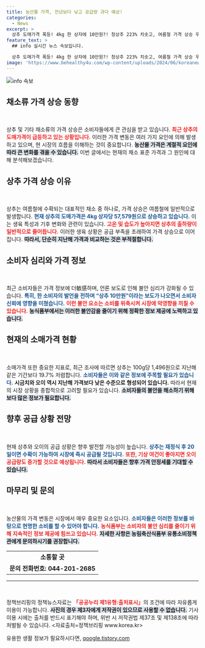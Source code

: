 ```yaml
---
title: 농산물 가격, 전년보다 낮고 공급량 과다 예상!
categories:
  - News
excerpt: >
  상추 도매가격 폭등! 4kg 한 상자에 10만원?! 청상추 223% 치솟고, 여름철 가격 상승 우려. 과장된 표현이 불안 심리 부추껴, 진실은? 클릭해 확인하세요!
feature_text: >
  ## info 실시간 뉴스 속보입니다.

  상추 도매가격 폭등! 4kg 한 상자에 10만원?! 청상추 223% 치솟고, 여름철 가격 상승 우려. 과장된 표현이 불안 심리 부추껴, 진실은? 클릭해 확인하세요!
image: 'https://www.behealthy4u.com/wp-content/uploads/2024/06/koreanews.jpg'
---
```


<p><img src="https://www.behealthy4u.com/wp-content/uploads/2024/06/koreanews.jpg" alt="info 속보" /></p>

<h2 data-ke-size="size26">채소류 가격 상승 동향</h2>

<p data-ke-size="size16">&nbsp;</p>

<p>상추 및 기타 채소류의 가격 상승은 소비자들에게 큰 관심을 받고 있습니다. <b><span style="color: #ee2323;">최근 상추의 도매가격이 급등하고 있는 상황입니다.</span></b> 이러한 가격 변동은 여러 가지 요인에 의해 발생하고 있으며, 현 시장의 흐름을 이해하는 것이 중요합니다. <b><span style="background-color: #21538527;">농산물 가격은 계절적 요인에 따라 큰 변화를 겪을 수 있습니다.</span></b> 이번 글에서는 현재의 채소 표준 가격과 그 원인에 대해 분석해보겠습니다.</p>

<h2 data-ke-size="size26">상추 가격 상승 이유</h2>

<p data-ke-size="size16">&nbsp;</p>

<p>상추는 여름철에 수확되는 대표적인 채소 중 하나로, 가격 상승은 여름철에 일반적으로 발생합니다. <b><span style="color: #1a5490;">현재 상추의 도매가격은 4kg 상자당 57,579원으로 상승하고 있습니다.</span></b> 이는 생육 특성과 기후 변화와 관련이 있습니다. <b><span style="color: #ee2323;">고온 및 습도가 높아지면 상추의 출하량이 일반적으로 줄어듭니다.</span></b> 이러한 생육 상황은 공급 부족을 초래하여 가격 상승으로 이어집니다. <b><span style="background-color: #21538527;">따라서, 단순히 지난해 가격과 비교하는 것은 부적절합니다.</span></b></p>

<h2 data-ke-size="size26">소비자 심리와 가격 정보</h2>

<p data-ke-size="size16">&nbsp;</p>

<p>최근 소비자들은 가격 정보에 더敏感하며, 언론 보도로 인해 불안 심리가 강화될 수 있습니다. <b><span style="color: #1a5490;">특히, 한 소비자의 발언을 전하며 “상추 10만원”이라는 보도가 나오면서 소비자 신뢰에 영향을 미쳤습니다.</span></b> <b><span style="color: #ee2323;">이런 불안 요소는 소비를 위축시켜 시장에 악영향을 끼칠 수 있습니다.</span></b> <b><span style="background-color: #21538527;">농식품부에서는 이러한 불안감을 줄이기 위해 정확한 정보 제공에 노력하고 있습니다.</span></b> </p>

<h2 data-ke-size="size26">현재의 소매가격 현황</h2>

<p data-ke-size="size16">&nbsp;</p>

<p>소매가격 또한 중요한 지표로, 최근 조사에 따르면 상추는 100g당 1,496원으로 지난해 같은 기간보다 19.7% 저렴합니다. <b><span style="color: #1a5490;">소비자들은 이와 같은 정보에 주목할 필요가 있습니다.</span></b> <b><span style="ee2323;">시금치와 오이 역시 지난해 가격보다 낮은 수준으로 형성되어 있습니다.</span></b> 따라서 현재의 시장 상황을 종합적으로 고려할 필요가 있습니다. <b><span style="background-color: #21538527;">소비자들의 불안을 해소하기 위해 보다 많은 정보가 필요합니다.</span></b></p>

<h2 data-ke-size="size26">향후 공급 상황 전망</h2>

<p data-ke-size="size16">&nbsp;</p>

<p>현재 상추와 오이의 공급 상황은 향후 발전할 가능성이 높습니다. <b><span style="color: #1a5490;">상추는 재정식 후 20일이면 수확이 가능하여 시장에 즉시 공급될 것입니다.</span></b> <b><span style="color: #ee2323;">또한, 기상 여건이 좋아지면 오이 공급량도 증가할 것으로 예상됩니다.</span></b> <b><span style="background-color: #21538527;">따라서 소비자들은 향후 가격 안정세를 기대할 수 있습니다.</span></b></p>

<h2 data-ke-size="size26">마무리 및 문의</h2>

<p data-ke-size="size16">&nbsp;</p>

<p>농산물의 가격 변동은 시장에서 매우 중요한 요소입니다. <b><span style="color: #1a5490;">소비자들은 이러한 정보를 바탕으로 현명한 소비를 할 수 있어야 합니다.</span></b> <b><span style="color: #ee2323;">농식품부는 소비자의 불안 심리를 줄이기 위해 지속적인 정보 제공에 힘쓰고 있습니다.</span></b> <b><span style="background-color: #21538527;">자세한 사항은 농림축산식품부 유통소비정책관에게 문의하시기를 권장합니다.</span></b> </p>

<table>
<tr>
<td style="text-align: center; height: 17px;"><b>소통할 곳</b></td>
</tr>
<tr>
<td style="text-align: center; height: 17px;"><b>문의 전화번호: 044-201-2685</b></td>
</tr>
</table>

<hr />

<p data-ke-size="size16">&nbsp;</p>

<p>정책브리핑의 정책뉴스자료는 <b><span style="color: #ee2323;">「공공누리 제1유형:출처표시」</span></b>의 조건에 따라 자유롭게 이용이 가능합니다. <b><span style="background-color: #21538527;">사진의 경우 제3자에게 저작권이 있으므로 사용할 수 없습니다.</span></b> 기사 이용 시에는 출처를 반드시 표기해야 하며, 위반 시 저작권법 제37조 및 제138조에 따라 처벌될 수 있습니다. &lt;자료출처=정책브리핑 www.korea.kr></p>
유용한 생활 정보가 필요하시다면, <a href="https://qoogle.tistory.com" rel="dofollow">qoogle.tistory.com</a>


